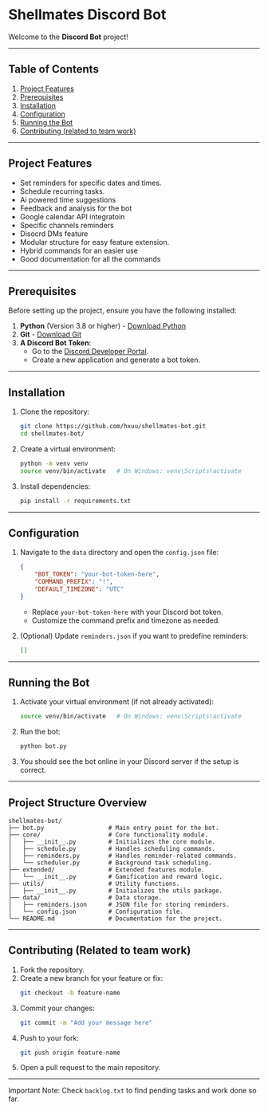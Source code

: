 # Shellmates Discord Bot

Welcome to the **Discord Bot** project!

---

## **Table of Contents**

1. [Project Features](#project-features)
2. [Prerequisites](#prerequisites)
3. [Installation](#installation)
4. [Configuration](#configuration)
5. [Running the Bot](#running-the-bot)
6. [Contributing (related to team work)](#contributing-related-to-team-work)

---

## **Project Features**
- Set reminders for specific dates and times.
- Schedule recurring tasks.
- Ai powered time suggestions
- Feedback and analysis for the bot
- Google calendar API integratoin
- Specific channels reminders
- Disocrd DMs feature
- Modular structure for easy feature extension.
- Hybrid commands for an easier use
- Good documentation for all the commands

---

## **Prerequisites**

Before setting up the project, ensure you have the following installed:

1. **Python** (Version 3.8 or higher) - [Download Python](https://www.python.org/downloads/)
2. **Git** - [Download Git](https://git-scm.com/downloads)
3. **A Discord Bot Token**:
   - Go to the [Discord Developer Portal](https://discord.com/developers/applications).
   - Create a new application and generate a bot token.

---

## **Installation**

1. Clone the repository:
   ```bash
   git clone https://github.com/hxuu/shellmates-bot.git
   cd shellmates-bot/
   ```

2. Create a virtual environment:
   ```bash
   python -m venv venv
   source venv/bin/activate   # On Windows: venv\Scripts\activate
   ```

3. Install dependencies:
   ```bash
   pip install -r requirements.txt
   ```

---

## **Configuration**

1. Navigate to the `data` directory and open the `config.json` file:
   ```json
   {
       "BOT_TOKEN": "your-bot-token-here",
       "COMMAND_PREFIX": "!",
       "DEFAULT_TIMEZONE": "UTC"
   }
   ```

   - Replace `your-bot-token-here` with your Discord bot token.
   - Customize the command prefix and timezone as needed.

2. (Optional) Update `reminders.json` if you want to predefine reminders:
   ```json
   []
   ```

---

## **Running the Bot**

1. Activate your virtual environment (if not already activated):
   ```bash
   source venv/bin/activate   # On Windows: venv\Scripts\activate
   ```

2. Run the bot:
   ```bash
   python bot.py
   ```

3. You should see the bot online in your Discord server if the setup is correct.

---

## **Project Structure Overview**

```plaintext
shellmates-bot/
├── bot.py                  # Main entry point for the bot.
├── core/                   # Core functionality module.
│   ├── __init__.py         # Initializes the core module.
│   ├── schedule.py         # Handles scheduling commands.
│   ├── reminders.py        # Handles reminder-related commands.
│   └── scheduler.py        # Background task scheduling.
├── extended/               # Extended features module.
│   └── __init__.py         # Gamification and reward logic.
├── utils/                  # Utility functions.
│   ├── __init__.py         # Initializes the utils package.
├── data/                   # Data storage.
│   ├── reminders.json      # JSON file for storing reminders.
│   └── config.json         # Configuration file.
└── README.md               # Documentation for the project.
```

---

## **Contributing (Related to team work)**

1. Fork the repository.
2. Create a new branch for your feature or fix:
   ```bash
   git checkout -b feature-name
   ```
3. Commit your changes:
   ```bash
   git commit -m "Add your message here"
   ```
4. Push to your fork:
   ```bash
   git push origin feature-name
   ```
5. Open a pull request to the main repository.

---

Important Note: Check `backlog.txt` to find pending tasks and work done so far.

